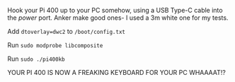 Hook your Pi 400 up to your PC somehow, using a USB Type-C cable into the *power* port.
Anker make good ones- I used a 3m white one for my tests.

Add `dtoverlay=dwc2` to `/boot/config.txt`

Run `sudo modprobe libcomposite`

Run `sudo ./pi400kb`

YOUR PI 400 IS NOW A FREAKING KEYBOARD FOR YOUR PC WHAAAAT!?